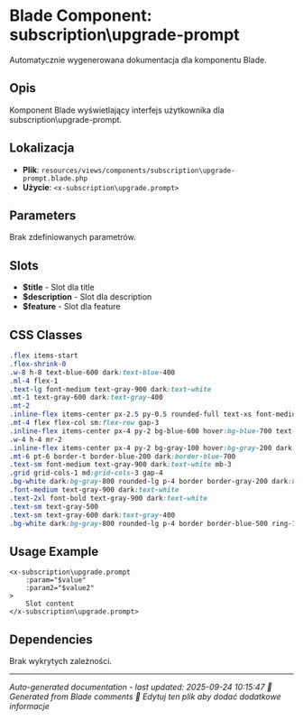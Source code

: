 # Blade Component: subscription\upgrade-prompt

Automatycznie wygenerowana dokumentacja dla komponentu Blade.

## Opis
Komponent Blade wyświetlający interfejs użytkownika dla subscription\upgrade-prompt.

## Lokalizacja
- **Plik**: `resources/views/components/subscription\upgrade-prompt.blade.php`
- **Użycie**: `<x-subscription\upgrade.prompt>`

## Parameters
Brak zdefiniowanych parametrów.

## Slots
- **$title** - Slot dla title
- **$description** - Slot dla description
- **$feature** - Slot dla feature

## CSS Classes
```css
.flex items-start
.flex-shrink-0
.w-8 h-8 text-blue-600 dark:text-blue-400
.ml-4 flex-1
.text-lg font-medium text-gray-900 dark:text-white
.mt-1 text-gray-600 dark:text-gray-400
.mt-2
.inline-flex items-center px-2.5 py-0.5 rounded-full text-xs font-medium bg-blue-100 text-blue-800 dark:bg-blue-900 dark:text-blue-200
.mt-4 flex flex-col sm:flex-row gap-3
.inline-flex items-center px-4 py-2 bg-blue-600 hover:bg-blue-700 text-white rounded-lg font-medium transition-colors
.w-4 h-4 mr-2
.inline-flex items-center px-4 py-2 bg-gray-100 hover:bg-gray-200 dark:bg-gray-700 dark:hover:bg-gray-600 text-gray-700 dark:text-gray-300 rounded-lg font-medium transition-colors
.mt-6 pt-6 border-t border-blue-200 dark:border-blue-700
.text-sm font-medium text-gray-900 dark:text-white mb-3
.grid grid-cols-1 md:grid-cols-3 gap-4
.bg-white dark:bg-gray-800 rounded-lg p-4 border border-gray-200 dark:border-gray-600
.font-medium text-gray-900 dark:text-white
.text-2xl font-bold text-gray-900 dark:text-white
.text-sm text-gray-500
.text-sm text-gray-600 dark:text-gray-400
.bg-white dark:bg-gray-800 rounded-lg p-4 border border-blue-500 ring-1 ring-blue-500
```

## Usage Example
```blade
<x-subscription\upgrade.prompt
    :param="$value"
    :param2="$value2"
>
    Slot content
</x-subscription\upgrade.prompt>
```

## Dependencies
Brak wykrytych zależności.

---
*Auto-generated documentation - last updated: 2025-09-24 10:15:47*
*🤖 Generated from Blade comments*
*📝 Edytuj ten plik aby dodać dodatkowe informacje*